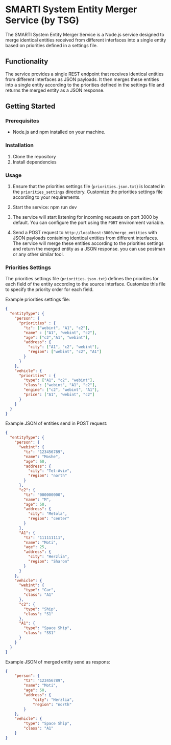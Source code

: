 # SMARTI System Entity Merger Service (by TSG)

The SMARTI System Entity Merger Service is a Node.js service designed to merge identical entities received from different interfaces into a single entity based on priorities defined in a settings file.

## Functionality

The service provides a single REST endpoint that receives identical entities from different interfaces as JSON payloads. It then merges these entities into a single entity according to the priorities defined in the settings file and returns the merged entity as a JSON response.

## Getting Started

### Prerequisites

- Node.js and npm installed on your machine.

### Installation

1. Clone the repository
2. Install dependencies

### Usage

1. Ensure that the priorities settings file (`priorities.json.txt`) is located in the `priorities_settings` directory. Customize the priorities settings file according to your requirements.

2. Start the service:
   npm run dev
   
4. The service will start listening for incoming requests on port 3000 by default. You can configure the port using the `PORT` environment variable.

5. Send a POST request to `http://localhost:3000/merge_entities` with JSON payloads containing identical entities from different interfaces. The service will merge these entities according to the priorities settings and return the merged entity as a JSON response.
   you can use postman or any other similar tool.

### Priorities Settings

The priorities settings file (`priorities.json.txt`) defines the priorities for each field of the entity according to the source interface. Customize this file to specify the priority order for each field.

Example priorities settings file:

```json
{
  "entityType": {
    "person": {
      "priorities" : {
        "tz": ["webint", "A1", "c2"],
        "name" : ["A1", "webint", "c2"],
        "age": ["c2","A1", "webint"],
        "address": {
          "city": ["A1", "c2", "webint"],
          "region": ["webint", "c2", "A1"]
        }
      }
    },
    "vehicle": {
      "priorities" : {
        "type": ["A1", "c2", "webint"],
        "class": ["webint", "A1", "c2"],
        "engine": ["c2", "webint", "A1"],
        "price": ["A1", "webint", "c2"]
      }
    }
  }
}
```
Example JSON of entities send in POST request:
```json
{
  "entityType": {
    "person": {
      "webint": {
        "tz": "123456789",
        "name": "Moshe",
        "age": 60,
      	"address": {
      	  "city": "Tel-Aviv",
          "region": "north"
      	}
	  },
	  "c2": {
	    "tz": "000000000",
      	"name": "M",
      	"age": 50,
      	"address": {
      	  "city": "Metola",
          "region": "center"
      	}
	  },
	  "A1": {
	    "tz": "111111111",
      	"name": "Moti",
      	"age": 25,
      	"address": {
      	  "city": "Herzlia",
          "region": "Sharon"
      	}
	  }
	},
	"vehicle": {
	  "webint": {
	    "type": "Car",
	    "class": "A1"
	  },
	  "c2": {
	    "type": "Ship",
	    "class": "S1"
	  },
	  "A1": {
	    "type": "Space Ship",
	    "class": "SS1"
	  }
	}
  }
}
```
Example JSON of merged entity send as respons:
```json
{
    "person": {
        "tz": "123456789",
        "name": "Moti",
        "age": 50,
        "address": {
            "city": "Herzlia",
            "region": "north"
        }
    },
    "vehicle": {
        "type": "Space Ship",
        "class": "A1"
    }
}
```
